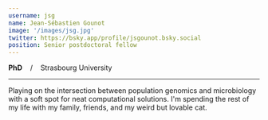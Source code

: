```yaml
---
username: jsg
name: Jean-Sébastien Gounot
image: '/images/jsg.jpg'
twitter: https://bsky.app/profile/jsgounot.bsky.social
position: Senior postdoctoral fellow
---
```


**PhD** &nbsp;&nbsp; / &nbsp;&nbsp; Strasbourg University

-----

Playing on the intersection between population genomics and microbiology with a soft spot for neat computational solutions. I'm spending the rest of my life with my family, friends, and my weird but lovable cat.